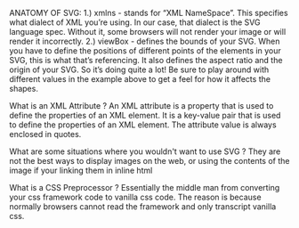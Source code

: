 ANATOMY OF SVG:
1.) xmlns - stands for “XML NameSpace”. This specifies what dialect of XML you’re using. In our case, that dialect is the SVG language spec. Without it, some browsers will not render your image or will render it incorrectly.
2.) viewBox - defines the bounds of your SVG. When you have to define the positions of different points of the elements in your SVG, this is what that’s referencing. It also defines the aspect ratio and the origin of your SVG. So it’s doing quite a lot! Be sure to play around with different values in the example above to get a feel for how it affects the shapes.

What is an XML Attribute ? 
An XML attribute is a property that is used to define the properties of an XML element. It is a key-value pair that is used to define the properties of an XML element. The attribute value is always enclosed in quotes.

What are some situations where you wouldn't want to use SVG ? 
They are not the best ways to display images on the web, or using the contents of the image if your linking them in inline html

What is a CSS Preprocessor ?
Essentially the middle man from converting your css framework code to vanilla css code. The reason is because normally browsers cannot read the framework and only transcript vanilla css.

